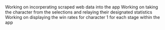 Working on incorperating scraped web data into the app
Working on taking the character from the selections and relaying their designated statistics
Working on displaying the win rates for character 1 for each stage within the app
